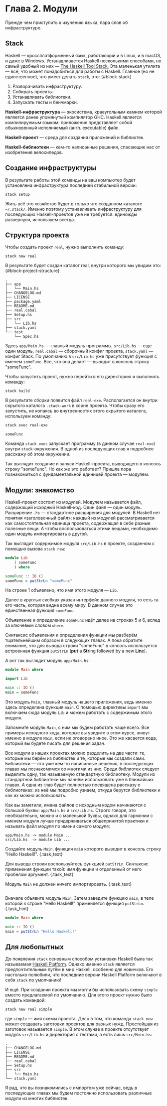 # Глава 2. Модули

Прежде чем приступить к изучению языка, пара слов об инфраструктуре.

## Stack

Haskell — кроссплатформенный язык, работающий и в Linux, и в macOS, и даже в Windows. Устанавливается Haskell несколькими способами, но самый удобный из них — [The Haskell Tool Stack.](https://docs.haskellstack.org/en/stable/) Эта маленькая утилита — всё, что может понадобиться для работы с Haskell. Главное (но не единственное), что умеет делать `stack`, это: {#block-stack}

1. Разворачивать инфраструктуру.
2. Собирать проекты.
3. Устанавливать библиотеки.
4. Запускать тесты и бенчмарки.

**Haskell-инфраструктура** — экосистема, краеугольным камнем которой является ранее упомянутый компилятор GHC. Haskell является компилируемым языком: приложение представляет собой обыкновенный исполняемый (англ. executable) файл.

**Haskell-проект** — среда для создания приложений и библиотек.

**Haskell-библиотеки** — кем-то написанные решения, спасающие нас от изобретения велосипедов.

## Создание инфраструктуры

В результате работы этой команды на ваш компьютер будет установлена инфраструктура последней стабильной версии:

```shell
stack setup
```

Жить всё это хозяйство будет в только что созданном каталоге `~/.stack/`. Именно поэтому устанавливать инфраструктуру для последующих Haskell-проектов уже не требуется: единожды развернули, используем всегда.

## Структура проекта

Чтобы создать проект `real`, нужно выполнить команду:

```shell
stack new real
```

В результате будет создан каталог real, внутри которого мы увидим это: {#block-project-structure}

```
.
├── app
│   └── Main.hs
├── CHANGELOG.md
├── LICENSE
├── package.yaml
├── README.md
├── real.cabal
├── Setup.hs
├── src
│   └── Lib.hs
├── stack.yaml
└── test
    └── Spec.hs
```

Здесь `app/Main.hs` — главный модуль программы, `src/Lib.hs` — еще один модуль, `real.cabal` — сборочный конфиг проекта, `stack.yaml` — конфиг Stack. По умолчанию в `src/Lib.hs` уже присутствует функция с именем `someFunc`. Все, что она делает — выводит в консоль строку "someFunc".

Чтобы запустить проект, нужно перейти в его директорию и выполнить команду:

```shell
stack build
```

В результате сборки появится файл `real-exe`. Располагается он внутри скрытого каталога `.stack-work` в корне проекта. Чтобы сразу его запустить, не копаясь во внутренностях этого скрытого каталога, используем команду:

```bash
stack exec real-exe
```
```
someFunc
```

Команда `stack exec` запускает программу (в данном случае `real-exe`) внутри `stack`-окружения. В одной из последующих глав я подробнее расскажу об этом окружении.

Так выглядит создание и запуск Haskell-проекта, выводящего в консоль строку "someFunc". Но как же это работает? Пришла пора познакомиться с фундаментальной единицей проекта — модулем.

## Модули: знакомство

Haskell-проект состоит из модулей. Модулем называется файл, содержащий исходный Haskell-код. Один файл — один модуль. Расширение `.hs` — стандартное расширения для модулей. В Haskell нет понятия «заголовочный файл»: каждый из модулей рассматривается как самостоятельная единица проекта, содержащая в себе разные полезные вещи. А чтобы воспользоваться этими вещами, необходимо один модуль импортировать в другой.

Так выглядит содержимое модуля `src/Lib.hs` в проекте, созданном с помощью вызова `stack new`:

```haskell
module Lib
    ( someFunc
    ) where

someFunc :: IO ()
someFunc = putStrLn "someFunc"
```

На строке 1 объявлено, что имя этого модуля — `Lib`.

Далее в круглых скобках указан интерфейс данного модуля, то есть та его часть, которая видна всему миру. В данном случае это единственная функция `someFunc`.

Объявление и определение `someFunc` идёт далее на строках 5 и 6, вслед за ключевым словом `where`. 

Синтаксис объявления и определения функции мы разберём тщательнейшим образом в следующих главах. А пока обратите внимание, что для вывода строки "someFunc" в консоль используется встроенная функция `putStrLn` (**put** a **Str**ing followed by a new **L**i**n**e).

А вот так выглядит модуль `app/Main.hs`:

```haskell {.example_for_playground}
module Main where

import Lib

main :: IO ()
main = someFunc
```

Это модуль `Main`, главный модуль нашего приложения, ведь именно здесь определена функция `main`. С помощью директивы `import` мы включаем сюда модуль `Lib` и можем работать с содержимым этого модуля.

Запомните модуль `Main`, с ним мы будем работать чаще всего. Все примеры исходного кода, которые вы увидите в этом курсе, живут именно в модуле `Main`, если не оговорено иное. Это же касается кода, который вы будете писать для решения задач.

Все модули в наших проектах можно разделить на две части: те, которые мы берём из библиотек и те, которые мы создали сами. Библиотеки — это уже кем-то написанные решения, в последующих главах мы познакомимся со многими из них. Среди библиотек следует выделить одну, так называемую стандартную библиотеку. Модули из стандартной библиотеки мы начнём использовать уже в ближайших главах. А одна из глав будет полностью посвящена рассказу о библиотеках: из неё мы подробно узнаем, откуда берутся библиотеки и как их можно использовать.

Как вы заметили, имена файлов с исходным кодом начинаются с большой буквы: `app/Main.hs` и `src/Lib.hs`. Строго говоря, это необязательно, можно и с маленькой буквы, однако для гармонии с именем модуля лучше придерживаться общепринятой практики и называть файл модуля по имени самого модуля:

```
app/Main.hs -> module Main ...
src/Lib.hs  -> module Lib ...
```

Создайте модуль `Main`, функция `main` которого выводит в консоль строку "Hello Haskell!". {.task_text}

Для вывода строки воспользуйтесь функцией `putStrLn`. Синтаксис применения функции такой: имя функции и отделенный от него пробелом аргумент. {.task_text}

Модуль `Main` не должен ничего импортировать. {.task_text}

```haskell {.task_source #haskell_chapter_0020_task_0010}
```
Вначале объявите модуль `Main`. Затем заведите функцию `main`, в теле которой к строке "Hello Haskell!" применяется функция `putStrLn`. {.task_hint}
```haskell {.task_answer}
module Main where

main :: IO ()
main = putStrLn "Hello Haskell!"
```

## Для любопытных

До появления `stack` основным способом установки Haskell была так называемая [Haskell Platform](https://www.haskell.org/platform/). Однако именно `stack` является предпочтительным путём в мир Haskell, особенно для новичков. Его настолько полюбили, что последние версии Haskell Platform включают в себя `stack` по умолчанию!

И ещё. При создании проекта мы могли бы использовать схему `simple` вместо предлагаемой по умолчанию. Для этого проект нужно было создать командой:

```shell
stack new real simple
```

где `simple` — имя схемы проекта. Дело в том, что команда `stack new` может создавать заготовки проектов для разных нужд. Простейшая из заготовок называется `simple`. В этом случае в проекте отсутствует модуль `src/Lib.hs` и директория с тестами, а есть лишь `src/Main.hs`:

```
.
├── CHANGELOG.md
├── LICENSE
├── README.md
├── real.cabal
├── Setup.hs
├── src
│   └── Main.hs
└── stack.yaml
```

Я рад, что вы познакомились с импортом уже сейчас, ведь в последующих главах мы будем постоянно использовать различные модули из многих библиотек.
